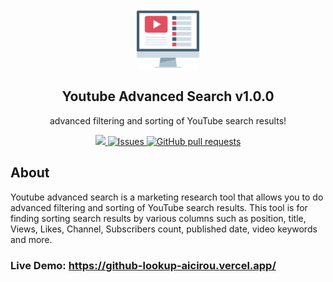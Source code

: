 <p align="center">
 <img width="100px" src="./img/YTsearch.svg" align="center" alt="GitHub Lookup Icon" />
 <h2 align="center">Youtube Advanced Search v1.0.0</h2>
 <p align="center">advanced filtering and sorting of YouTube search results!</p>
</p>

<p align="center">
    <a href="https://github-lookup-aicirou.vercel.app/">
        <img src="https://img.shields.io/website?down_color=lightgrey&down_message=down&up_color=%231e90ff&up_message=live&url=https%3A%2F%2Fgithub-lookup-aicirou.vercel.app"/>
    </a>
    <a href="https://github.com/Aicirou/Github-Lookup/issues">
      <img alt="Issues" src="https://img.shields.io/github/issues/Aicirou/Github-Lookup?color=0088ff" />
    </a>
    <a href="https://github.com/Aicirou/Github-Lookup/pulls">
      <img alt="GitHub pull requests" src="https://img.shields.io/github/issues-pr/Aicirou/Github-Lookup?color=0088ff" />
    </a>
</p>

## About
Youtube advanced search is a marketing research tool that allows you to do advanced filtering and sorting of YouTube search results. This tool is for finding sorting search results by various columns such as position, title, Views, Likes, Channel, Subscribers count, published date, video keywords and more. 
### Live Demo: https://github-lookup-aicirou.vercel.app/
